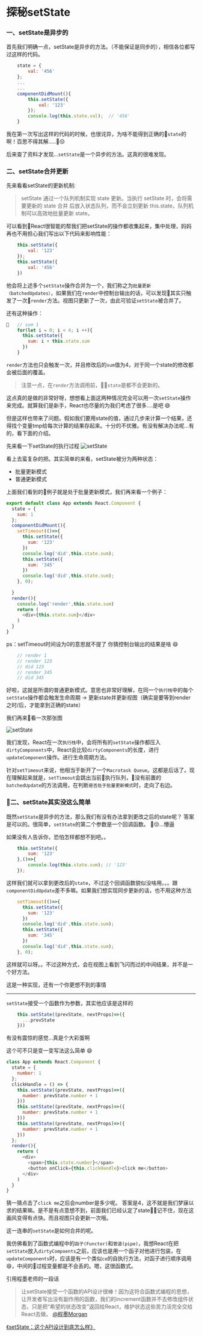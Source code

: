 # 探秘setState

### 一、setState是异步的
首先我们明确一点，setState是异步的方法。（不能保证是同步的），相信各位都写过这样的代码。
```javascript
    state = {
        val: '456'
    };
    ...
    ...
    componentDidMount(){
        this.setState({
            val: '123'
        });
        console.log(this.state.val);  // '456'
    } 
```
我在第一次写出这样的代码的时候，也很诧异，为啥不能得到正确的`state`的啊！百思不得其解.....😒

后来查了资料才发现...`setState`是一个异步的方法。这真的很难发现。
### 二、setState合并更新
先来看看setState的更新机制:
>   setState 通过一个队列机制实现 state 更新。当执行 setState 时，会将需要更新的 state 合并 后放入状态队列，而不会立刻更新 this.state，队列机制可以高效地批量更新 state。

可以看到React很智能的帮我们把setState的操作都收集起来，集中处理，妈妈再也不用担心我们写出以下代码来影响性能：
```javascript
    this.setState({
        val: '123'
    });
    this.setState({
        val: '456'
    })
```
他会将上述多个`setState`操作合并为一个，我们称之为`批量更新（batchedUpdates）`，如果我们在`render`中控制台输出的话，可以发现其实只触发了一次`render`方法。视图只更新了一次，由此可验证`setState`被合并了。

还有这种操作：
```javascript
   // sum 1
    for(let i = 0; i < 4; i ++){
      this.setState({
        sum: i + this.state.sum
      })
    }
```
`render`方法也只会触发一次，并且修改后的`sum`值为4，对于同一个state的修改都会被后面的覆盖。

>   注意一点，在`render`方法调用前，`state`是都不会更新的。

这点真的是做的非常好呀，想想看上面这两种情况完全可以用一次`setState`操作来完成。就算我们是新手，React也尽量的为我们考虑了很多....是吧 😄

但是这样也带来了问题。假如我们要用state的值，通过几步来计算一个结果，还得找个变量tmp给每次计算的结果存起来。十分的不优雅。有没有解决办法呢...有的，看下面的介绍。

先来看一下setState的执行过程
![setState](https://github.com/w771854332/bengiBlog-node/blob/master/public/screenshot/setState.png?raw=true)

看上去蛮复杂的把。其实简单的来看，setState被分为两种状态：
-   批量更新模式
-   普通更新模式

上面我们看到的例子就是处于批量更新模式，我们再来看一个例子：

```javascript
export default class App extends React.Component {
  state = {
    sum: 1
  };
  componentDidMount(){
    setTimeout(()=>{
      this.setState({
        sum: '123'
      })
      console.log('did',this.state.sum);
      this.setState({
        sum: '345'
      })
      console.log('did',this.state.sum);
    }, 0);
    
  }
  render(){
    console.log('render',this.state.sum)
    return (
      <div>{this.state.sum}</div>
    )
  }
}
```

ps：setTimeout时间设为0的意思就不提了
你猜控制台输出的结果是啥 😄


```javascript
    // render 1
    // render 123
    // did 123
    // render 345
    // did 345
```

好啦，这就是所谓的普通更新模式。意思也非常好理解，在同一个`执行栈`中的每个`setState`操作都会触发生命周期 -> 更新state并更新视图（确实是要等到render之时/后，才能拿到正确的state）

我们再来看一次那张图

![setState](https://github.com/w771854332/bengiBlog-node/blob/master/public/screenshot/setState.png?raw=true)

我们发现，React在一次`执行栈`中，会将所有的`setState`操作都压入`dirtyComponents`中，React会比较`dirtyComponents`的长度，进行`updateComponent`操作。进行生命周期方法。

针对`setTimeout`来说，他相当于新开了一个`Macrotask Queue`。这都是后话了。现在理解起来就是，`setTimeout`会跳出当前执行队列，没有前置的`batchedUpdate`的方法调用，在判断`是否处于批量更新模式`时，走向了右边。
### 二、setState其实没这么简单
既然`setState`是异步的方法，那么我们有没有办法拿到更改之后的state呢？ 答案是可以的。很简单，`setState`的第二个参数是一个回调函数。 😒...懵逼

如果没有人告诉你，恐怕怎样都想不到吧。。

```javascript
    this.setState({
        sum: '123'
    },()=>{
        console.log(this.state.sum); // '123'
    });
```
这样我们就可以拿到更改后的`state`，不过这个回调函数貌似没啥用。。。跟`componentDidUpdate`差不多嘛。如果我们想实现同步更新的话，也不用这种方法

```javascript
    setTimeout(()=>{
      this.setState({
        sum: '123'
      })
      console.log('did',this.state.sum);
      this.setState({
        sum: '345'
      })
      console.log('did',this.state.sum);
    }, 0);
```

这样就可以呀。。不过这种方式，会在视图上看到飞闪而过的中间结果，并不是一个好方法。

这是一种实现，还有一个你更想不到的事情

-----

`setState`接受一个函数作为参数，其实他应该是这样的
```javascript
    this.setState((prevState, nextProps)=>({
      ...prevState
    }))
```

有没有震惊的感觉...真是个大彩蛋啊

这个可不只是变一变写法这么简单 😄

```javascript
class App extends React.Component {
  state = {
    number: 1
  };
  clickHandle = () => {
    this.setState((prevState, nextProps)=>({
      number: prevState.number + 1
    }))
    this.setState((prevState, nextProps)=>({
      number: prevState.number + 1
    }))
    this.setState((prevState, nextProps)=>({
      number: prevState.number + 1
    }))
  };
  render(){
    return (
      <div>
        <span>{this.state.number}</span>
        <button onClick={this.clickHandle}>click me</button>
      </div>
    )
  }
}
```

猜一猜点击了`click me`之后会number是多少呢。
答案是4，这不就是我们梦寐以求的结果嘛。是不是有点意想不到，前面我们已经认定了state记不住，现在这画风变得有点快。而且视图只会更新一次哦。

这一连串的`setState`是如何合并的呢。

我仿佛看到了函数式编程中的`函子(Functor)`和`管道(pipe)`，我想React在把`setState`放入`dirtyCompoents`之前，应该也是用一个函子对他进行包装，在`updateComponents`时，应该是有一个类似`co`的自执行方法，对函子进行顺序调用😄，中间的过程变量都是不会丢的。嗯，这很函数式。

引用程墨老师的一段话
>   让setState接受一个函数的API设计很棒！因为这符合函数式编程的思想，让开发者写出没有副作用的函数，我们的increment函数并不去修改组件状态，只是把“希望的状态改变”返回给React，维护状态这些苦力活完全交给React去做。
[@程墨Morgan](https://www.zhihu.com/people/morgancheng/activities)


[《setState：这个API设计到底怎么样》](https://zhuanlan.zhihu.com/p/25954470)